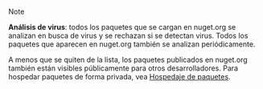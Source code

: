 > [!Note]
> **Análisis de virus**: todos los paquetes que se cargan en nuget.org se analizan en busca de virus y se rechazan si se detectan virus. Todos los paquetes que aparecen en nuget.org también se analizan periódicamente.
>
> A menos que se quiten de la lista, los paquetes publicados en nuget.org también están visibles públicamente para otros desarrolladores. Para hospedar paquetes de forma privada, vea [Hospedaje de paquetes](../../hosting-packages/overview.md).